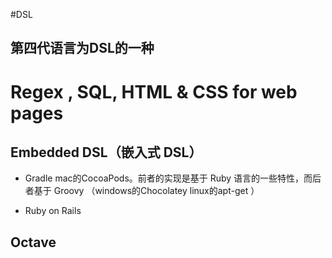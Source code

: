 #DSL

## 第四代语言为DSL的一种

# Regex , SQL, HTML & CSS for web pages

## Embedded DSL（嵌入式 DSL）
- Gradle  mac的CocoaPods。前者的实现是基于 Ruby 语言的一些特性，而后者基于 Groovy 
（windows的Chocolatey linux的apt-get ）

- Ruby on Rails

## Octave 
